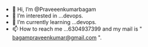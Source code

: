 - 👋 Hi, I’m @Praveeenkumarbagam
- 👀 I’m interested in ...devops.
- 🌱 I’m currently learning ...devops.
- 📫 How to reach me ...6304937399  and my mail is " bagampraveenkumar@gmail.com ".

<!---
Praveeenkumarbagam/Praveeenkumarbagam is a ✨ special ✨ repository because its `README.md` (this file) appears on your GitHub profile.
You can click the Preview link to take a look at your changes.
--->
